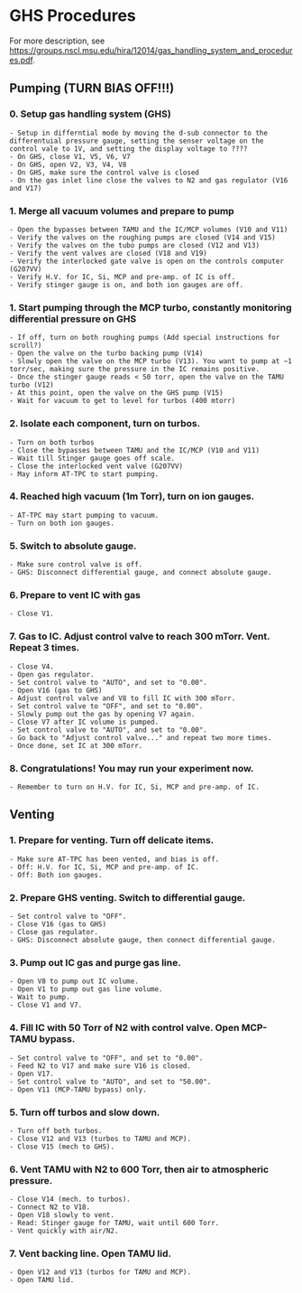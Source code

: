 # GHS Procedures

For more description, see <https://groups.nscl.msu.edu/hira/12014/gas_handling_system_and_procedures.pdf>.

## Pumping (TURN BIAS OFF!!!)
### 0. Setup gas handling system (GHS)
	- Setup in differntial mode by moving the d-sub connector to the differentuial pressure gauge, setting the senser voltage on the control vale to 1V, and setting the display voltage to ????
	- On GHS, close V1, V5, V6, V7
	- On GHS, open V2, V3, V4, V8
	- On GHS, make sure the control valve is closed
	- On the gas inlet line close the valves to N2 and gas regulator (V16 and V17)
### 1. Merge all vacuum volumes and prepare to pump
	- Open the bypasses between TAMU and the IC/MCP volumes (V10 and V11)
	- Verify the valves on the roughing pumps are closed (V14 and V15)
	- Verify the valves on the tubo pumps are closed (V12 and V13)
	- Verify the vent valves are closed (V18 and V19)
	- Verify the interlocked gate valve is open on the controls computer (G207VV)
	- Verify H.V. for IC, Si, MCP and pre-amp. of IC is off.
	- Verify stinger gauge is on, and both ion gauges are off.
### 1. Start pumping through the MCP turbo, constantly monitoring differential pressure on GHS
	- If off, turn on both roughing pumps (Add special instructions for scroll?)
	- Open the valve on the turbo backing pump (V14)
	- Slowly open the valve on the MCP turbo (V13). You want to pump at ~1 torr/sec, making sure the pressure in the IC remains positive.
	- Once the stinger gauge reads < 50 torr, open the valve on the TAMU turbo (V12)
	- At this point, open the valve on the GHS pump (V15)
	- Wait for vacuum to get to level for turbos (400 mtorr)
### 2. Isolate each component, turn on turbos.
	- Turn on both turbos
	- Close the bypasses between TAMU and the IC/MCP (V10 and V11)
	- Wait till Stinger gauge goes off scale.
	- Close the interlocked vent valve (G207VV)
	- May inform AT-TPC to start pumping.
### 4. Reached high vacuum (1m Torr), turn on ion gauges.
	- AT-TPC may start pumping to vacuum.
	- Turn on both ion gauges.
### 5. Switch to absolute gauge.
	- Make sure control valve is off.
	- GHS: Disconnect differential gauge, and connect absolute gauge.
### 6. Prepare to vent IC with gas
	- Close V1.
### 7. Gas to IC. Adjust control valve to reach 300 mTorr. Vent. Repeat 3 times.
	- Close V4.
	- Open gas regulator.
	- Set control valve to "AUTO", and set to "0.00".
	- Open V16 (gas to GHS)
	- Adjust control valve and V8 to fill IC with 300 mTorr.
	- Set control valve to "OFF", and set to "0.00".
	- Slowly pump out the gas by opening V7 again.
	- Close V7 after IC volume is pumped.
	- Set control valve to "AUTO", and set to "0.00".
	- Go back to "Adjust control valve..." and repeat two more times.
	- Once done, set IC at 300 mTorr.
### 8. Congratulations! You may run your experiment now.
	- Remember to turn on H.V. for IC, Si, MCP and pre-amp. of IC.

## Venting
### 1. Prepare for venting. Turn off delicate items.
	- Make sure AT-TPC has been vented, and bias is off.
	- Off: H.V. for IC, Si, MCP and pre-amp. of IC.
	- Off: Both ion gauges.
### 2. Prepare GHS venting. Switch to differential gauge.
	- Set control valve to "OFF".
	- Close V16 (gas to GHS)
	- Close gas regulator.
	- GHS: Disconnect absolute gauge, then connect differential gauge.
### 3. Pump out IC gas and purge gas line.
	- Open V8 to pump out IC volume.
	- Open V1 to pump out gas line volume.
	- Wait to pump.
	- Close V1 and V7.
### 4. Fill IC with 50 Torr of N2 with control valve. Open MCP-TAMU bypass.
	- Set control valve to "OFF", and set to "0.00".
	- Feed N2 to V17 and make sure V16 is closed.
	- Open V17.
	- Set control valve to "AUTO", and set to "50.00".
	- Open V11 (MCP-TAMU bypass) only.
### 5. Turn off turbos and slow down.
	- Turn off both turbos.
	- Close V12 and V13 (turbos to TAMU and MCP).
	- Close V15 (mech to GHS).
### 6. Vent TAMU with N2 to 600 Torr, then air to atmospheric pressure.
	- Close V14 (mech. to turbos).
	- Connect N2 to V18.
	- Open V18 slowly to vent.
	- Read: Stinger gauge for TAMU, wait until 600 Torr.
	- Vent quickly with air/N2.
### 7. Vent backing line. Open TAMU lid.
	- Open V12 and V13 (turbos for TAMU and MCP).
	- Open TAMU lid.
